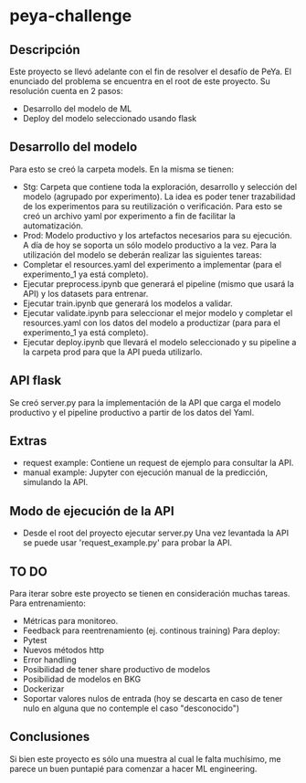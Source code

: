 # peya-challenge

## Descripción
 Este proyecto se llevó adelante con el fin de resolver el desafío de PeYa. El enunciado del problema se encuentra en el root de este proyecto.
Su resolución cuenta en 2 pasos:
-   Desarrollo del modelo de ML
-   Deploy del modelo seleccionado usando flask

## Desarrollo del modelo
 Para esto se creó la carpeta models. En la misma se tienen:
 - Stg: Carpeta que contiene toda la exploración, desarrollo y selección del modelo (agrupado por experimento). La idea es poder tener trazabilidad de los experimentos para su reutilización o verificación. Para esto se creó un archivo yaml por experimento a fin de facilitar la automatización.
 - Prod: Modelo productivo y los artefactos necesarios para su ejecución. A día de hoy se soporta un sólo modelo productivo a la vez.
 Para la utilización del modelo se deberán realizar las siguientes tareas:
 - Completar el resources.yaml del experimento a implementar (para el experimento_1 ya está completo). 
 - Ejecutar preprocess.ipynb que generará el pipeline (mismo que usará la API) y los datasets para entrenar.
 - Ejecutar train.ipynb que generará los modelos a validar.
 - Ejecutar validate.ipynb para seleccionar el mejor modelo y completar el resources.yaml con los datos del modelo a productizar (para para el experimento_1 ya está completo). 
 - Ejecutar deploy.ipynb que llevará el modelo seleccionado y su pipeline a la carpeta prod para que la API pueda utilizarlo.

## API flask
   Se creó server.py para la implementación de la API que carga el modelo productivo y el pipeline productivo a partir de los datos del Yaml.

## Extras
- request example: Contiene un request de ejemplo para consultar la API.
- manual example: Jupyter con ejecución manual de la predicción, simulando la API.

## Modo de ejecución de la API
- Desde el root del proyecto ejecutar server.py
Una vez levantada la API se puede usar 'request_example.py' para probar la API.

## TO DO
Para iterar sobre este proyecto se tienen en consideración muchas tareas.
Para entrenamiento:
- Métricas para monitoreo.
- Feedback para reentrenamiento (ej. continous training)
Para deploy:
- Pytest
- Nuevos métodos http
- Error handling
- Posibilidad de tener share productivo de modelos
- Posibilidad de modelos en BKG
- Dockerizar
- Soportar valores nulos de entrada (hoy se descarta en caso de tener nulo en alguna que no contemple el caso "desconocido")

## Conclusiones
Si bien este proyecto es sólo una muestra al cual le falta muchísimo, me parece un buen puntapié para comenzar a hacer ML engineering.

